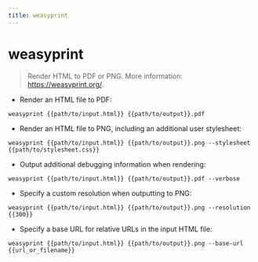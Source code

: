 ```yaml
---
title: weasyprint
---
```

# weasyprint

> Render HTML to PDF or PNG.
> More information: <https://weasyprint.org/>.

- Render an HTML file to PDF:

`weasyprint {{path/to/input.html}} {{path/to/output}}.pdf`

- Render an HTML file to PNG, including an additional user stylesheet:

`weasyprint {{path/to/input.html}} {{path/to/output}}.png --stylesheet {{path/to/stylesheet.css}}`

- Output additional debugging information when rendering:

`weasyprint {{path/to/input.html}} {{path/to/output}}.pdf --verbose`

- Specify a custom resolution when outputting to PNG:

`weasyprint {{path/to/input.html}} {{path/to/output}}.png --resolution {{300}}`

- Specify a base URL for relative URLs in the input HTML file:

`weasyprint {{path/to/input.html}} {{path/to/output}}.png --base-url {{url_or_filename}}`
